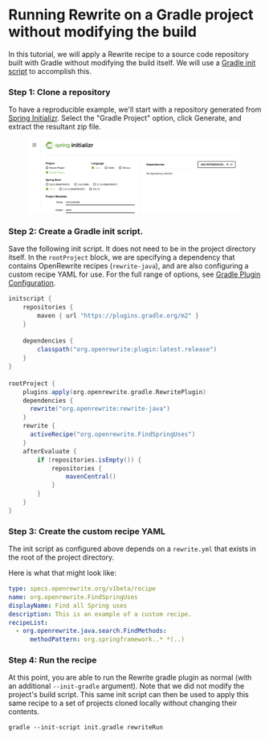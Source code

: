 # Running Rewrite on a Gradle project without modifying the build

In this tutorial, we will apply a Rewrite recipe to a source code repository built with Gradle without modifying the build itself. We will use a [Gradle init script](https://docs.gradle.org/current/userguide/init\_scripts.html) to accomplish this.

### Step 1: Clone a repository

To have a reproducible example, we'll start with a repository generated from [Spring Initializr](https://start.spring.io). Select the "Gradle Project" option, click Generate, and extract the resultant zip file.

<figure><img src="../.gitbook/assets/spring-init.png" alt=""><figcaption></figcaption></figure>

### Step 2: Create a Gradle init script.

Save the following init script. It does not need to be in the project directory itself. In the `rootProject` block, we are specifying a dependency that contains OpenRewrite recipes (`rewrite-java`), and are also configuring a custom recipe YAML for use. For the full range of options, see [Gradle Plugin Configuration](/reference/gradle-plugin-configuration.md).

```groovy
initscript {
    repositories {
        maven { url "https://plugins.gradle.org/m2" }
    }

    dependencies {
        classpath("org.openrewrite:plugin:latest.release")
    }
}

rootProject {
    plugins.apply(org.openrewrite.gradle.RewritePlugin)
    dependencies {
      rewrite("org.openrewrite:rewrite-java")
    }
    rewrite {
      activeRecipe("org.openrewrite.FindSpringUses")
    }
    afterEvaluate {
        if (repositories.isEmpty()) {
            repositories {
                mavenCentral()
            }
        }
    }
}
```

### Step 3: Create the custom recipe YAML

The init script as configured above depends on a `rewrite.yml` that exists in the root of the project directory.

Here is what that might look like:

```yaml
type: specs.openrewrite.org/v1beta/recipe
name: org.openrewrite.FindSpringUses
displayName: Find all Spring uses
description: This is an example of a custom recipe.
recipeList:
  - org.openrewrite.java.search.FindMethods:
      methodPattern: org.springframework..* *(..)
```

### Step 4: Run the recipe

At this point, you are able to run the Rewrite gradle plugin as normal (with an additional `--init-gradle` argument). Note that we did not modify the project's build script. This same init script can then be used to apply this same recipe to a set of projects cloned locally without changing their contents.

```
gradle --init-script init.gradle rewriteRun
```
